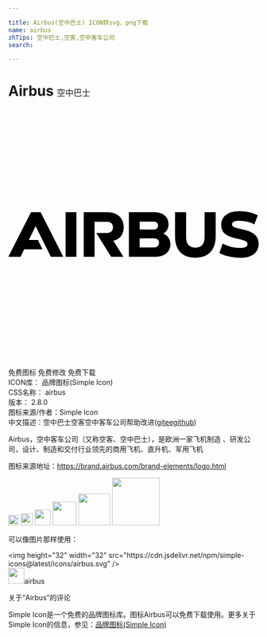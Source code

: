 ```yaml
---

title: Airbus(空中巴士) ICON转svg、png下载
name: airbus
zhTips: 空中巴士,空客,空中客车公司
search: 

---
```


# Airbus  <small style="font-size: 60%;font-weight: 100">空中巴士</small>

<div id="svg" class="svg-wrap">
<svg role="img" viewBox="0 0 24 24" xmlns="http://www.w3.org/2000/svg"><title>Airbus icon</title><path d="M11.062 11.296c0 .74-.389 1.161-.993 1.304-.007 0 .967 1.531.967 1.531h-1.18l-1.427-2.277h1.006c.435 0 .597-.24.597-.532 0-.285-.156-.532-.59-.532H8.266v3.341H7.228V9.869h2.206c1.096 0 1.628.616 1.628 1.427m-5.573 2.835h1.038V9.869H5.489v4.262zM2.174 9.869L0 14.131h1.168l.352-.714h1.75l-.435-.895h-.873l.646-1.311h.013l1.453 2.92h1.194L3.095 9.869h-.921zm12.678 2.05c.409.143.688.519.688 1.019 0 .72-.577 1.194-1.46 1.194h-2.524V9.869h2.427c.863 0 1.376.461 1.376 1.148-.001.428-.176.72-.507.902m-2.258-.396h1.382a.368.368 0 0 0 .376-.376.367.367 0 0 0-.37-.376h-1.388v.752zm1.414 1.713a.435.435 0 0 0 .448-.441c0-.247-.195-.428-.448-.428h-1.414v.869h1.414m4.808-.986c0 .647-.298 1.006-.889 1.006-.584 0-.882-.359-.882-1.006V9.869h-1.064v2.303c0 1.317.694 2.05 1.946 2.05s1.953-.733 1.953-2.05V9.869h-1.064v2.381zm3.834-.688c-.985-.24-1.2-.263-1.2-.545 0-.218.246-.324.662-.324.551 0 1.139.138 1.473.344l.331-.869c-.428-.227-1.058-.389-1.791-.389-1.097 0-1.713.545-1.713 1.278 0 .789.46 1.109 1.518 1.337.824.182.999.295.999.526 0 .251-.227.363-.675.363a3.565 3.565 0 0 1-1.706-.415l-.318.908c.513.273 1.278.448 2.05.448 1.077 0 1.719-.5 1.719-1.337.001-.673-.433-1.104-1.349-1.325"/></svg>
</div>
<detail full-name='airbus'></detail>

<div class="detail-page">
<p>
<span><span class="badge-success badge">免费图标</span> <span class="badge-success badge">免费修改</span>  <span class="badge-success badge">免费下载</span> </span>
<br/>
<span>
ICON库：
<span class="badge-secondary badge">品牌图标(Simple Icon)</span> 
</span>
<br/>
<span>
CSS名称：
<span class="badge-secondary badge">airbus</span> 
</span>

<br/>
<span>
版本：
<span class="badge-secondary badge">2.8.0</span> 
</span>
<br/>
<span>图标来源/作者：<span class="badge-light badge">Simple Icon</span></span> 
<br/>
<span class="zh-detail">中文描述：<span class="badge-primary badge">空中巴士</span><span class="badge-primary badge">空客</span><span class="badge-primary badge">空中客车公司</span><span class="help-link"><span>帮助改进</span>(<a href="https://gitee.com/liuwave/icon-helper/edit/master/json/brands/airbus.json" target="_blank" rel="noopener noreferrer">gitee</a><a href="https://github.com/liuwave/icon-helper/edit/master/json/brands/airbus.json" target="_blank" rel="noopener noreferrer">github</a></span>)</span><br/>
</p>
</div><div class="description description alert alert-light"><p>Airbus，空中客车公司（又称空客、空中巴士），是欧洲一家飞机制造 、研发公司，设计、制造和交付行业领先的商用飞机、直升机、军用飞机</p><p>图标来源地址：<a href="https://brand.airbus.com/brand-elements/logo.html" target="_blank" rel="noopener noreferrer">https://brand.airbus.com/brand-elements/logo.html</a></p></div>
<div class="alert alert-dark">
<img height="21" width="21" src="https://cdn.jsdelivr.net/npm/simple-icons@latest/icons/airbus.svg" />
<img height="24" width="24" src="https://cdn.jsdelivr.net/npm/simple-icons@latest/icons/airbus.svg" />
<img height="32" width="32" src="https://cdn.jsdelivr.net/npm/simple-icons@latest/icons/airbus.svg" />
<img height="48" width="48" src="https://cdn.jsdelivr.net/npm/simple-icons@latest/icons/airbus.svg" />
<img height="64" width="64" src="https://cdn.jsdelivr.net/npm/simple-icons@latest/icons/airbus.svg" />
<img height="96" width="96" src="https://cdn.jsdelivr.net/npm/simple-icons@latest/icons/airbus.svg" />

</div>
<div>
  <p>可以像图片那样使用：    
  </p>
  <div class="alert alert-primary" style="font-size: 14px">
    &lt;img height="32" width="32" src="https://cdn.jsdelivr.net/npm/simple-icons@latest/icons/airbus.svg" /&gt;
    <copy-btn content='<img height="32" width="32" src="https://cdn.jsdelivr.net/npm/simple-icons@latest/icons/airbus.svg" />'></copy-btn>
  </div>
  <div class="alert alert-secondary">
    <img height="32" width="32" src="https://cdn.jsdelivr.net/npm/simple-icons@latest/icons/airbus.svg" />airbus
    <copy-btn content="airbus" btn-title="复制图标名称"></copy-btn>
  </div>
</div>

<Vssue title="关于“Airbus”的评论" >关于“Airbus”的评论</Vssue>


<div><p>Simple Icon是一个免费的品牌图标库。图标Airbus可以免费下载使用。更多关于  Simple Icon的信息，参见：<a target="_blank" href="https://iconhelper.cn/brands.html">品牌图标(Simple Icon)</a>
</p></div>
